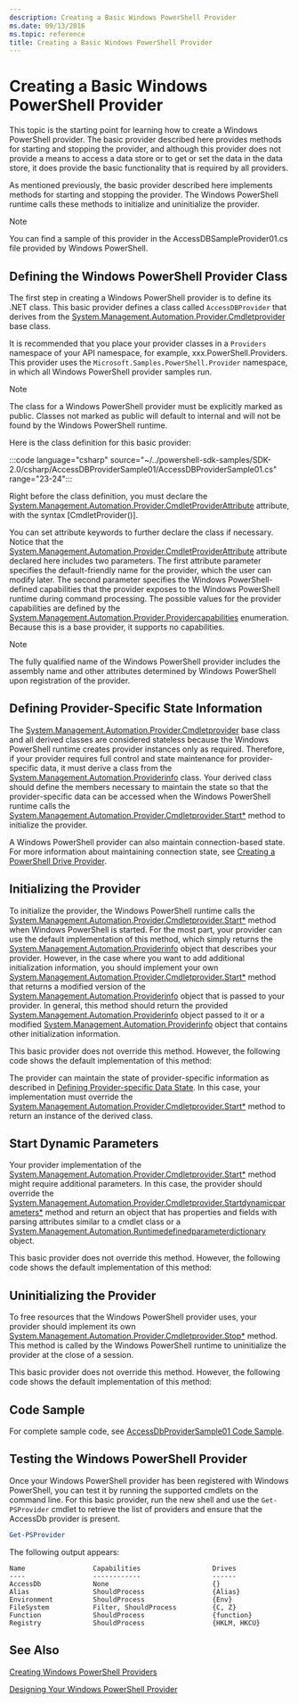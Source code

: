 ```yaml
---
description: Creating a Basic Windows PowerShell Provider
ms.date: 09/13/2016
ms.topic: reference
title: Creating a Basic Windows PowerShell Provider
---
```

# Creating a Basic Windows PowerShell Provider

This topic is the starting point for learning how to create a Windows PowerShell provider. The basic
provider described here provides methods for starting and stopping the provider, and although this
provider does not provide a means to access a data store or to get or set the data in the data
store, it does provide the basic functionality that is required by all providers.

As mentioned previously, the basic provider described here implements methods for starting and
stopping the provider. The Windows PowerShell runtime calls these methods to initialize and
uninitialize the provider.

> [!NOTE]
> You can find a sample of this provider in the AccessDBSampleProvider01.cs file provided by Windows
> PowerShell.

## Defining the Windows PowerShell Provider Class

The first step in creating a Windows PowerShell provider is to define its .NET class. This basic
provider defines a class called `AccessDBProvider` that derives from the
[System.Management.Automation.Provider.Cmdletprovider](/dotnet/api/System.Management.Automation.Provider.CmdletProvider)
base class.

It is recommended that you place your provider classes in a `Providers` namespace of your API
namespace, for example, xxx.PowerShell.Providers. This provider uses the
`Microsoft.Samples.PowerShell.Provider` namespace, in which all Windows PowerShell provider samples
run.

> [!NOTE]
> The class for a Windows PowerShell provider must be explicitly marked as public. Classes not
> marked as public will default to internal and will not be found by the Windows PowerShell runtime.

Here is the class definition for this basic provider:

:::code language="csharp" source="~/../powershell-sdk-samples/SDK-2.0/csharp/AccessDBProviderSample01/AccessDBProviderSample01.cs" range="23-24":::

Right before the class definition, you must declare the
[System.Management.Automation.Provider.CmdletProviderAttribute](/dotnet/api/System.Management.Automation.Provider.CmdletProviderAttribute)
attribute, with the syntax [CmdletProvider()].

You can set attribute keywords to further declare the class if necessary. Notice that the
[System.Management.Automation.Provider.CmdletProviderAttribute](/dotnet/api/System.Management.Automation.Provider.CmdletProviderAttribute)
attribute declared here includes two parameters. The first attribute parameter specifies the
default-friendly name for the provider, which the user can modify later. The second parameter
specifies the Windows PowerShell-defined capabilities that the provider exposes to the Windows
PowerShell runtime during command processing. The possible values for the provider capabilities are
defined by the
[System.Management.Automation.Provider.Providercapabilities](/dotnet/api/System.Management.Automation.Provider.ProviderCapabilities)
enumeration. Because this is a base provider, it supports no capabilities.

> [!NOTE]
> The fully qualified name of the Windows PowerShell provider includes the assembly name and other
> attributes determined by Windows PowerShell upon registration of the provider.

## Defining Provider-Specific State Information

The
[System.Management.Automation.Provider.Cmdletprovider](/dotnet/api/System.Management.Automation.Provider.CmdletProvider)
base class and all derived classes are considered stateless because the Windows PowerShell runtime
creates provider instances only as required. Therefore, if your provider requires full control and
state maintenance for provider-specific data, it must derive a class from the
[System.Management.Automation.Providerinfo](/dotnet/api/System.Management.Automation.ProviderInfo)
class. Your derived class should define the members necessary to maintain the state so that the
provider-specific data can be accessed when the Windows PowerShell runtime calls the
[System.Management.Automation.Provider.Cmdletprovider.Start*](/dotnet/api/System.Management.Automation.Provider.CmdletProvider.Start)
method to initialize the provider.

A Windows PowerShell provider can also maintain connection-based state. For more information about
maintaining connection state, see
[Creating a PowerShell Drive Provider](./creating-a-windows-powershell-drive-provider.md).

## Initializing the Provider

To initialize the provider, the Windows PowerShell runtime calls the
[System.Management.Automation.Provider.Cmdletprovider.Start*](/dotnet/api/System.Management.Automation.Provider.CmdletProvider.Start)
method when Windows PowerShell is started. For the most part, your provider can use the default
implementation of this method, which simply returns the
[System.Management.Automation.Providerinfo](/dotnet/api/System.Management.Automation.ProviderInfo)
object that describes your provider. However, in the case where you want to add additional
initialization information, you should implement your own
[System.Management.Automation.Provider.Cmdletprovider.Start*](/dotnet/api/System.Management.Automation.Provider.CmdletProvider.Start)
method that returns a modified version of the
[System.Management.Automation.Providerinfo](/dotnet/api/System.Management.Automation.ProviderInfo)
object that is passed to your provider. In general, this method should return the provided
[System.Management.Automation.Providerinfo](/dotnet/api/System.Management.Automation.ProviderInfo)
object passed to it or a modified
[System.Management.Automation.Providerinfo](/dotnet/api/System.Management.Automation.ProviderInfo)
object that contains other initialization information.

This basic provider does not override this method. However, the following code shows the default implementation of this method:

<!-- TODO!!!: review snippet reference  [!CODE [Msh_samplesaccessdbprov01#accessdbprov01ProviderStart](Msh_samplesaccessdbprov01#accessdbprov01ProviderStart)]  -->

The provider can maintain the state of provider-specific information as described in
[Defining Provider-specific Data State](#defining-provider-specific-state-information). In this
case, your implementation must override the
[System.Management.Automation.Provider.Cmdletprovider.Start*](/dotnet/api/System.Management.Automation.Provider.CmdletProvider.Start)
method to return an instance of the derived class.

## Start Dynamic Parameters

Your provider implementation of the
[System.Management.Automation.Provider.Cmdletprovider.Start*](/dotnet/api/System.Management.Automation.Provider.CmdletProvider.Start)
method might require additional parameters. In this case, the provider should override the
[System.Management.Automation.Provider.Cmdletprovider.Startdynamicparameters*](/dotnet/api/System.Management.Automation.Provider.CmdletProvider.StartDynamicParameters)
method and return an object that has properties and fields with parsing attributes similar to a
cmdlet class or a
[System.Management.Automation.Runtimedefinedparameterdictionary](/dotnet/api/System.Management.Automation.RuntimeDefinedParameterDictionary)
object.

This basic provider does not override this method. However, the following code shows the default implementation of this method:

<!-- TODO!!!: review snippet reference  [!CODE [Msh_samplesaccessdbprov01#accessdbprov01ProviderDynamicParameters](Msh_samplesaccessdbprov01#accessdbprov01ProviderDynamicParameters)]  -->

## Uninitializing the Provider

To free resources that the Windows PowerShell provider uses, your provider should implement its own
[System.Management.Automation.Provider.Cmdletprovider.Stop*](/dotnet/api/System.Management.Automation.Provider.CmdletProvider.Stop)
method. This method is called by the Windows PowerShell runtime to uninitialize the provider at the
close of a session.

This basic provider does not override this method. However, the following code shows the default
implementation of this method:

<!-- TODO!!!: review snippet reference  [!CODE [Msh_samplesaccessdbprov01#accessdbprov01ProviderStop](Msh_samplesaccessdbprov01#accessdbprov01ProviderStop)]  -->

## Code Sample

For complete sample code, see
[AccessDbProviderSample01 Code Sample](./accessdbprovidersample01-code-sample.md).

## Testing the Windows PowerShell Provider

Once your Windows PowerShell provider has been registered with Windows PowerShell, you can test it
by running the supported cmdlets on the command line. For this basic provider, run the new shell and
use the `Get-PSProvider` cmdlet to retrieve the list of providers and ensure that the AccessDb
provider is present.

```powershell
Get-PSProvider
```

The following output appears:

```Output
Name                 Capabilities                  Drives
----                 ------------                  ------
AccessDb             None                          {}
Alias                ShouldProcess                 {Alias}
Environment          ShouldProcess                 {Env}
FileSystem           Filter, ShouldProcess         {C, Z}
Function             ShouldProcess                 {function}
Registry             ShouldProcess                 {HKLM, HKCU}
```

## See Also

[Creating Windows PowerShell Providers](./how-to-create-a-windows-powershell-provider.md)

[Designing Your Windows PowerShell Provider](./designing-your-windows-powershell-provider.md)
